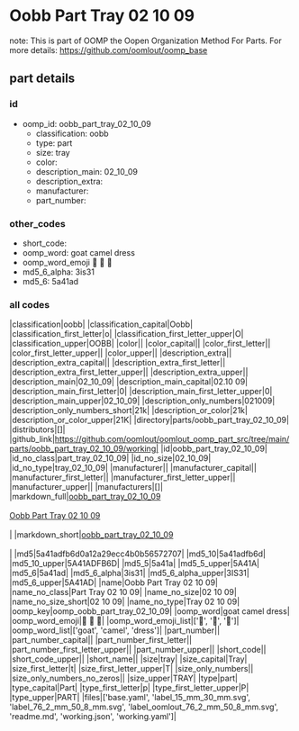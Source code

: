 # Oobb Part Tray 02 10 09  

note: This is part of OOMP the Oopen Organization Method For Parts. For more details: https://github.com/oomlout/oomp_base

##  part details





### id
* oomp_id: oobb_part_tray_02_10_09
  * classification: oobb
  * type: part
  * size: tray
  * color: 
  * description_main: 02_10_09
  * description_extra: 
  * manufacturer: 
  * part_number: 

### other_codes
* short_code: 
* oomp_word: goat camel dress
* oomp_word_emoji :goat: :camel: :dress:
* md5_6_alpha: 3is31
* md5_6: 5a41ad

### all codes 
|classification|oobb|
|classification_capital|Oobb|
|classification_first_letter|o|
|classification_first_letter_upper|O|
|classification_upper|OOBB|
|color||
|color_capital||
|color_first_letter||
|color_first_letter_upper||
|color_upper||
|description_extra||
|description_extra_capital||
|description_extra_first_letter||
|description_extra_first_letter_upper||
|description_extra_upper||
|description_main|02_10_09|
|description_main_capital|02.10 09|
|description_main_first_letter|0|
|description_main_first_letter_upper|0|
|description_main_upper|02_10_09|
|description_only_numbers|021009|
|description_only_numbers_short|21k|
|description_or_color|21k|
|description_or_color_upper|21K|
|directory|parts/oobb_part_tray_02_10_09|
|distributors|[]|
|github_link|https://github.com/oomlout/oomlout_oomp_part_src/tree/main/parts/oobb_part_tray_02_10_09/working|
|id|oobb_part_tray_02_10_09|
|id_no_class|part_tray_02_10_09|
|id_no_size|02_10_09|
|id_no_type|tray_02_10_09|
|manufacturer||
|manufacturer_capital||
|manufacturer_first_letter||
|manufacturer_first_letter_upper||
|manufacturer_upper||
|manufacturers|[]|
|markdown_full|[oobb_part_tray_02_10_09](https://github.com/oomlout/oomlout_oomp_part_src/tree/main/parts/oobb_part_tray_02_10_09/working)<br>[](https://github.com/oomlout/oomlout_oomp_part_src/tree/main/parts/oobb_part_tray_02_10_09/working)<br>[Oobb Part Tray 02 10 09](https://github.com/oomlout/oomlout_oomp_part_src/tree/main/parts/oobb_part_tray_02_10_09/working)<br><br>|
|markdown_short|[oobb_part_tray_02_10_09](https://github.com/oomlout/oomlout_oomp_part_src/tree/main/parts/oobb_part_tray_02_10_09/working)<br><br>|
|md5|5a41adfb6d0a12a29ecc4b0b56572707|
|md5_10|5a41adfb6d|
|md5_10_upper|5A41ADFB6D|
|md5_5|5a41a|
|md5_5_upper|5A41A|
|md5_6|5a41ad|
|md5_6_alpha|3is31|
|md5_6_alpha_upper|3IS31|
|md5_6_upper|5A41AD|
|name|Oobb Part Tray 02 10 09|
|name_no_class|Part Tray 02 10 09|
|name_no_size|02 10 09|
|name_no_size_short|02 10 09|
|name_no_type|Tray 02 10 09|
|oomp_key|oomp_oobb_part_tray_02_10_09|
|oomp_word|goat camel dress|
|oomp_word_emoji|:goat: :camel: :dress:|
|oomp_word_emoji_list|[':goat:', ':camel:', ':dress:']|
|oomp_word_list|['goat', 'camel', 'dress']|
|part_number||
|part_number_capital||
|part_number_first_letter||
|part_number_first_letter_upper||
|part_number_upper||
|short_code||
|short_code_upper||
|short_name||
|size|tray|
|size_capital|Tray|
|size_first_letter|t|
|size_first_letter_upper|T|
|size_only_numbers||
|size_only_numbers_no_zeros||
|size_upper|TRAY|
|type|part|
|type_capital|Part|
|type_first_letter|p|
|type_first_letter_upper|P|
|type_upper|PART|
|files|['base.yaml', 'label_15_mm_30_mm.svg', 'label_76_2_mm_50_8_mm.svg', 'label_oomlout_76_2_mm_50_8_mm.svg', 'readme.md', 'working.json', 'working.yaml']|
